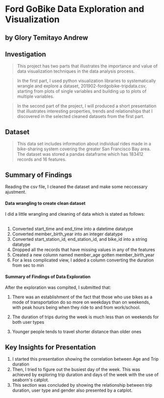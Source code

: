 # Ford GoBike Data Exploration and Visualization

## by Glory Temitayo Andrew


## Investigation

> This project has two parts that illustrates the importance and value of data visualization techniques in the data analysis process.

> In the first part, I used python visualization libraries to systematically wrangle and explore a dataset, 201902-fordgobike-tripdata.csv, starting from plots of single variables and building up to plots of multiple variables.

> In the second part of the project, I will produced a short presentation that illustrates interesting properties, trends and relationships that I discovered in the selected cleaned datasets from the first part.

## Dataset
>This data set includes information about individual rides made in a bike-sharing system covering the greater San Francisco Bay area. The dataset was stored a pandas dataframe which has 183412 records and 16 features.

## Summary of Findings
Reading the csv file, I cleaned the dataset and make some neccessary ajustment.

#### Data wrangling to create clean dataset 
I did a little wrangling and cleaning of data which is stated as follows:<br><br>
1. Converted start_time and end_time into a datetime datatype<br>
2. Converted member_birth_year into an integer datatype<br>
3. Converted start_station_id, end_station_id, and bike_id into a string datatype<br>
4. Dropped all the records that have missing values in any of the features<br>
5. Created a new column named member_age gotten member_birth_year<br>
6. For a less complicated view, I added a column converting the duration from sec to min<br>

#### Summary of Findings of Data Exploration
After the exploration was complted, I submitted that:
1. There was an establishment of the fact that those who use bikes as a mode of transportation do so more on weekdays than on weekends, with peak hours being when they ride to and from work/school.

2. The duration of trips during the week is much less than on weekends for both user types

3. Younger people tends to travel shorter distance than older ones

## Key Insights for Presentation
1. I started this presentation showing the correlation between Age and Trip duration
2. Then, I tried to figure out the busiest day of the week. This was achieved by exploring trip duration and days of the week with the use of seaborn's catplot.
3. This section was concluded by showing the relationship between trip duration, user type and gender also presented by a catplot.